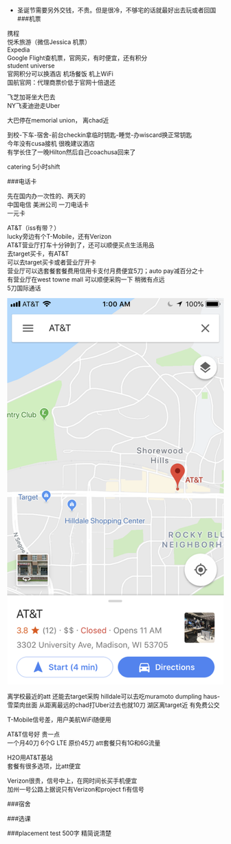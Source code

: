 * 圣诞节需要另外交钱，不贵。但是很冷，不够宅的话就最好出去玩或者回国
###机票

携程  
悦禾旅游（微信Jessica 机票）  
Expedia  
Google Flight查机票，官网买，有时便宜，还有积分  
student universe  
官网积分可以换酒店 机场餐饭 机上WiFi  
国航官网：代理商票价低于官网十倍退还  



飞芝加哥坐大巴去  
NY飞麦迪逊走Uber  


大巴停在memorial union， 离chad近  

到校-下车-宿舍-前台checkin拿临时钥匙-睡觉-办wiscard换正常钥匙  
今年没有cusa接机 很晚建议酒店  
有学长住了一晚Hilton然后自己coachusa回来了


catering 5小时shift



###电话卡

先在国内办一次性的、两天的  
中国电信 美洲公司 一刀电话卡  
一元卡  

AT&T（iss有带？）  
lucky旁边有个T-Mobile，还有Verizon  
AT&T营业厅打车十分钟到了，还可以顺便买点生活用品  
去target买卡，有AT&T    
可以去target买卡或者营业厅开卡  
营业厅可以选套餐套餐费用信用卡支付月费便宜5刀；auto pay减百分之十  
有营业厅在west towne mall 可以顺便采购一下 稍微有点远  
5刀国际通话

![](pic\离学校最近的AT&T.png) 

 
离学校最近的att 还能去target采购 hilldale可以去吃muramoto  dumpling haus-雪菜肉丝面 
从距离最远的chad打Uber过去也就10刀 湖区离target近 有免费公交


T-Mobile信号差，用户美航WiFi随便用     

AT&T信号好 贵一点  
一个月40刀 6个G LTE  原价45刀
att套餐只有1G和6G流量

H2O用AT&T基站  
套餐有很多选项，比att便宜

Verizon很贵，信号中上，在网时间长买手机便宜  
加州一号公路上据说只有Verizon和project fi有信号  
 



###宿舍


###选课


###placement test 
500字  精简说清楚